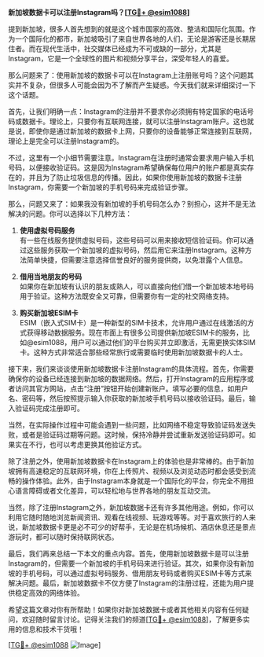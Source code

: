 **新加坡数据卡可以注册Instagram吗？[[TG💪+ @esim1088](https://t.me/s/esim1088)]**

提到新加坡，很多人首先想到的就是这个城市国家的高效、整洁和国际化氛围。作为一个国际化的都市，新加坡吸引了来自世界各地的人们，无论是游客还是长期居住者。而在现代生活中，社交媒体已经成为不可或缺的一部分，尤其是Instagram，它是一个全球性的图片和视频分享平台，深受年轻人的喜爱。

那么问题来了：使用新加坡的数据卡可以在Instagram上注册账号吗？这个问题其实并不复杂，但很多人可能会因为不了解而产生疑惑。今天我们就来详细探讨一下这个话题。

首先，让我们明确一点：Instagram的注册并不要求你必须拥有特定国家的电话号码或数据卡。理论上，只要你有互联网连接，就可以注册Instagram账户。这也就是说，即使你是通过新加坡的数据卡上网，只要你的设备能够正常连接到互联网，理论上是完全可以注册Instagram的。

不过，这里有一个小细节需要注意。Instagram在注册时通常会要求用户输入手机号码，以便接收验证码。这是因为Instagram希望确保每位用户的账户都是真实存在的，并且为了防止垃圾信息的传播。因此，如果你使用新加坡的数据卡注册Instagram，你需要一个新加坡的手机号码来完成验证步骤。

那么，问题又来了：如果我没有新加坡的手机号码怎么办？别担心，这并不是无法解决的问题。你可以选择以下几种方法：

1. **使用虚拟号码服务**  
   有一些在线服务提供虚拟号码，这些号码可以用来接收短信验证码。你可以通过这些服务获取一个新加坡的虚拟号码，然后用它来注册Instagram。这种方法简单快捷，但需要注意选择信誉良好的服务提供商，以免泄露个人信息。

2. **借用当地朋友的号码**  
   如果你在新加坡有认识的朋友或熟人，可以直接向他们借一个新加坡本地号码用于验证。这种方法既安全又可靠，但需要你有一定的社交网络支持。

3. **购买新加坡ESIM卡**  
   ESIM（嵌入式SIM卡）是一种新型的SIM卡技术，允许用户通过在线激活的方式获得移动数据服务。现在市面上有很多公司提供新加坡ESIM卡的服务，比如@esim1088，用户可以通过他们的平台购买并立即激活，无需更换实体SIM卡。这种方式非常适合那些经常旅行或需要临时使用新加坡数据卡的人士。

接下来，我们来谈谈使用新加坡数据卡注册Instagram的具体流程。首先，你需要确保你的设备已经连接到新加坡的数据网络。然后，打开Instagram的应用程序或者访问其官方网站，点击“注册”按钮开始创建新账户。填写必要的信息，如用户名、密码等，然后按照提示输入你获取的新加坡手机号码以接收验证码。最后，输入验证码完成注册即可。

当然，在实际操作过程中可能会遇到一些问题，比如网络不稳定导致验证码发送失败，或者是验证码过期等问题。这时候，保持冷静并尝试重新发送验证码即可。如果实在不行，也可以考虑更换其他验证方式。

除了注册之外，使用新加坡数据卡在Instagram上的体验也是非常棒的。由于新加坡拥有高速稳定的互联网环境，你在上传照片、视频以及浏览动态时都会感受到流畅的操作体验。此外，由于Instagram本身就是一个国际化的平台，你完全不用担心语言障碍或者文化差异，可以轻松地与世界各地的朋友互动交流。

当然，除了注册Instagram之外，新加坡数据卡还有许多其他用途。例如，你可以利用它随时随地浏览新闻资讯、观看在线视频、玩游戏等等。对于喜欢旅行的人来说，新加坡数据卡更是必不可少的好帮手，无论是在机场候机、酒店休息还是景点游玩时，都可以随时保持联网状态。

最后，我们再来总结一下本文的重点内容。首先，使用新加坡数据卡是可以注册Instagram的，但需要一个新加坡的手机号码来进行验证。其次，如果你没有新加坡的手机号码，可以通过虚拟号码服务、借用朋友号码或者购买ESIM卡等方式来解决问题。最后，新加坡数据卡不仅方便了Instagram的注册过程，还能为用户提供稳定高效的网络体验。

希望这篇文章对你有所帮助！如果你对新加坡数据卡或者其他相关内容有任何疑问，欢迎随时留言讨论。记得关注我们的频道[[TG💪+ @esim1088](https://t.me/s/esim1088)]，了解更多实用的信息和技术干货哦！

[[TG💪+ @esim1088](https://t.me/s/esim1088) ![Image](https://i.postimg.cc/4NQfJmqS/Snipaste-2025-05-13-00-14-12.png)]
